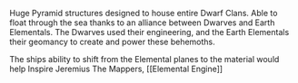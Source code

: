 Huge Pyramid structures designed to house entire Dwarf Clans. Able to float through the sea thanks to an alliance between Dwarves and Earth Elementals. The Dwarves used their engineering, and the Earth Elementals their geomancy to create and power these behemoths.

The ships ability to shift from the Elemental planes to the material would help Inspire Jeremius The Mappers, [[Elemental Engine]]